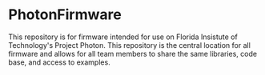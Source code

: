# PhotonFirmware
This repository is for firmware intended for use on Florida Insistute of Technology's Project Photon. This repository is the central location for all firmware and allows for all team members to share the same libraries, code base, and access to examples.
